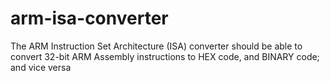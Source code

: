 # arm-isa-converter
The ARM Instruction Set Architecture (ISA) converter should be able to convert 32-bit ARM Assembly instructions to  HEX code, and BINARY code; and vice versa
